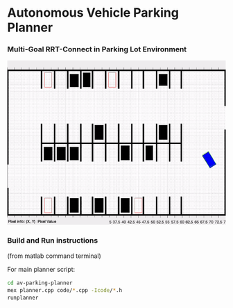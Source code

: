 # Autonomous Vehicle Parking Planner

### Multi-Goal RRT-Connect in Parking Lot Environment
![Planner](planner.gif)


### Build and Run instructions
(from matlab command terminal)

For main planner script:
```bash
cd av-parking-planner
mex planner.cpp code/*.cpp -Icode/*.h
runplanner
```

